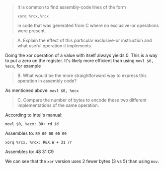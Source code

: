 > It is common to find assembly-code lines of the form
> ```Assembly
> xorq %rcx,%rcx
> ```
>
> in code that was generated from C where no exclusive-or operations were
present.

> A. Explain the effect of this particular exclusive-or instruction and what
useful operation it implements.

Doing the xor operation of a value with itself always yields 0. This is a way
to put a zero on the register. It's likely more efficient than using
`movl $0, %ecx`, for example

> B. What would be the more straightforward way to express this operation in
assembly code?

As mentioned above: `movl $0, %ecx`

> C. Compare the number of bytes to encode these two different implementations
of the same operation.

According to Intel's manual:
```
movl $0, %ecx: B8+ rd id
```
Assembles to: `B9 00 00 00 00`

```
xorq %rcx, %rcx: REX.W + 31 /r
```
Assembles to: 48 31 C9

We can see that the `xor` version uses 2 fewer bytes (3 vs 5) than using `mov`.
